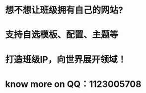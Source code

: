 # 想不想让班级拥有自己的网站?
# 支持自选模板、配置、主题等
# 打造班级IP，向世界展开领域！
# know more on QQ：1123005708

<style type="text/css">
    body{
	    background: url("[图片地址](http://sck4zdel1.hn-bkt.clouddn.com/%E5%9B%BE%E5%BA%8A/%E9%9B%A8%E4%BC%9E%E5%A5%B3%E5%AD%A9.jpg)");             
	}
